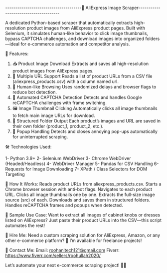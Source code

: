 --------------------------------------🛒 AliExpress Image Scraper--------------------------------------     

A dedicated Python-based scraper that automatically extracts high-resolution product images from AliExpress product pages. Built with Selenium, it simulates human-like behavior to click image thumbnails, bypass CAPTCHA challenges, and download images into organized folders—ideal for e-commerce automation and competitor analysis.

🧰 Features:

1) 📥 Product Image Download
Extracts and saves all high-resolution product images from AliExpress pages.
2) 🔗 Multiple URL Support
Reads a list of product URLs from a CSV file (aliexpress_products.csv) with a column named url.
3) 🧠 Human-like Browsing
Uses randomized delays and browser flags to reduce bot detection.
4) 🔁 Automated CAPTCHA Detection
Detects and handles Google reCAPTCHA challenges with frame switching.
5) 🖼️ Image Thumbnail Clicking
Automatically clicks all image thumbnails to fetch main image URLs for download.
6) 📂 Structured Folder Output
Each product’s images and URL are saved in their own folder (product_1, product_2, etc.).
7) 📴 Popup Handling
Detects and closes annoying pop-ups automatically for uninterrupted scraping.


🛠️ Technologies Used:

1- Python 3.9+
2- Selenium WebDriver
3- Chrome WebDriver (Headed/Headless)
4- WebDriver Manager
5- Pandas for CSV Handling
6- Requests for Image Downloading
7- XPath / Class Selectors for DOM Targeting


🚀 How It Works:
Reads product URLs from aliexpress_products.csv.
Starts a Chrome browser session with anti-bot flags.
Navigates to each product URL.
Clicks all image thumbnails one by one.
Extracts the full-size image source (src) of each.
Downloads and saves them in structured folders.
Handles reCAPTCHA frames and popups when detected.


📸 Sample Use Case:
Want to extract all images of cabinet knobs or dresses listed on AliExpress?
Just paste their product URLs into the CSV—this script automates the rest!

📩 Hire Me:
Need a custom scraping solution for AliExpress, Amazon, or any other e-commerce platform?
💼 I’m available for freelance projects!

📧 Contact Me:
Email: roohanitech121@gmail.com 
Fiverr: https://www.fiverr.com/sellers/roohullah2020/

Let’s automate your next e-commerce scraping project! 🤖✨
